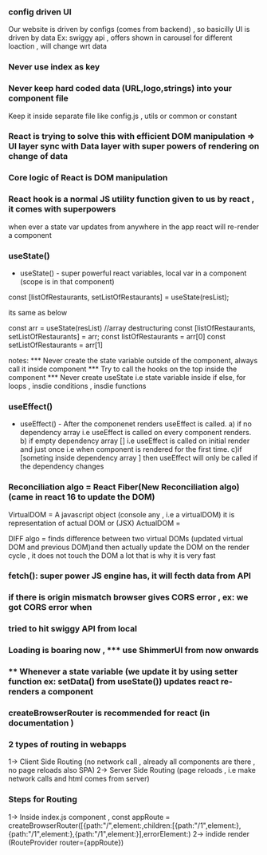 ### config driven UI

Our website is driven by configs (comes from backend) ,
so basicilly UI is driven by data
Ex: swiggy api , offers shown in carousel for different loaction , will change wrt data

### Never use index as key

### Never keep hard coded data (URL,logo,strings) into your component file

Keep it inside separate file like config.js , utils or common or constant

### React is trying to solve this with efficient DOM manipulation => UI layer sync with Data layer with super powers of rendering on change of data

### Core logic of React is DOM manipulation

### React hook is a normal JS utility function given to us by react , it comes with superpowers

when ever a state var updates from anywhere in the app react will re-render a component

### useState()

- useState() - super powerful react variables, local var in a component (scope is in that component)

const [listOfRestaurants, setListOfRestaurants] = useState(resList);

its same as below

const arr = useState(resList)
//array destructuring
const [listOfRestaurants, setListOfRestaurants] = arr;
const listOfRestaurants = arr[0]
const setListOfRestaurants = arr[1]

notes:
\*\*\* Never create the state variable outside of the component, always call it inside component
\*\*\* Try to call the hooks on the top inside the component
\*\*\* Never create useState i.e state variable inside if else, for loops , insdie conditions , insdie functions

### useEffect()

- useEffect() - After the componenet renders useEffect is called.
  a) if no dependency array i.e useEffect is called on every component renders.
  b) if empty dependency array [] i.e useEffect is called on initial render and just once i.e when component is rendered for the first time.
  c)if [someting inside dependency array ] then useEffect will only be called if the dependency changes

### Reconciliation algo = React Fiber(New Reconciliation algo) (came in react 16 to update the DOM)

VirtualDOM = A javascript object (console any <Component/> , i.e a virtualDOM) it is representation of actual DOM or (JSX)
ActualDOM = <div><div></div></div>

DIFF algo = finds difference between two virtual DOMs (updated virtual DOM and previous DOM)and then actually update the DOM on the render cycle , it does not touch the DOM a lot that is why it is very fast

### fetch(): super power JS engine has, it will fecth data from API

### if there is origin mismatch browser gives CORS error , ex: we got CORS error when

### tried to hit swiggy API from local

### Loading is boaring now , \*\*\* use ShimmerUI from now onwards

### \*\* Whenever a state variable (we update it by using setter function ex: setData() from useState()) updates react re-renders a component

### createBrowserRouter is recommended for react (in documentation )

### 2 types of routing in webapps

1-> Client Side Routing (no network call , already all components are there , no page reloads also SPA)
2-> Server Side Routing (page reloads , i.e make network calls and html comes from server)

### Steps for Routing

1-> Inside index.js component ,
const appRoute = createBrowserRouter([{path:"/",element:<App/>,children:[{path:"/1",element:<Comp1/>},{path:"/1",element:<Comp1/>},{path:"/1",element:<Comp1/>}],errorElement:<Error/>)
2-> indide render (RouteProvider router={appRoute})
